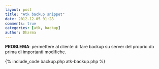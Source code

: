 ```yaml
---
layout: post
title: "Atk backup snippet"
date: 2012-12-05 01:28
comments: true
categories: [atk, backup]
author: Dharma
---
```


**PROBLEMA**: permettere al cliente di fare backup su server del proprio db prima di importanti modifiche.

<!-- more -->
{% include_code backup.php atk-backup.php %}